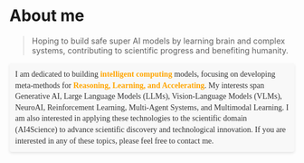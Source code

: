 # About me #

> Hoping to build safe super AI models by learning brain and complex systems, contributing to scientific progress and benefiting humanity.
<div style="background-color: #F8F8F8; color: #333; font-family: 'Times New Roman', Tahoma, Geneva, Verdana, sans-serif; padding: 10px; border-radius: 4px; box-shadow: 0 2px 4px rgba(0,0,0,0.1); line-height: 1.4; margin-top: 10px;">I am dedicated to building <b style='color:orange'>intelligent computing</b> models, focusing on developing meta-methods for <b style='color: orange'>Reasoning, Learning, and Accelerating</b>. My interests span Generative AI, Large Language Models (LLMs), Vision-Language Models (VLMs), NeuroAI, Reinforcement Learning, Multi-Agent Systems, and Multimodal Learning. I am also interested in applying these technologies to the scientific domain (AI4Science) to advance scientific discovery and technological innovation. If you are interested in any of these topics, please feel free to contact me. </div> 

# 

<!--
**AbnerAI/AbnerAI** is a ✨ _special_ ✨ repository because its `README.md` (this file) appears on your GitHub profile.

Here are some ideas to get you started:

- 🔭 I’m currently working on ...
- 🌱 I’m currently learning ...
- 👯 I’m looking to collaborate on ...
- 🤔 I’m looking for help with ...
- 💬 Ask me about ...
- 📫 How to reach me: ...
- 😄 Pronouns: ...
- ⚡ Fun fact: ...
-->
